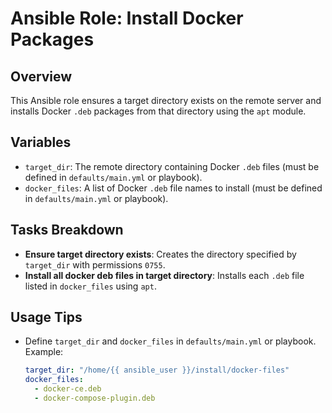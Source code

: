 # Ansible Role: Install Docker Packages

## Overview
This Ansible role ensures a target directory exists on the remote server and installs Docker `.deb` packages from that directory using the `apt` module.

## Variables
- `target_dir`: The remote directory containing Docker `.deb` files (must be defined in `defaults/main.yml` or playbook).
- `docker_files`: A list of Docker `.deb` file names to install (must be defined in `defaults/main.yml` or playbook).

## Tasks Breakdown
- **Ensure target directory exists**: Creates the directory specified by `target_dir` with permissions `0755`.
- **Install all docker deb files in target directory**: Installs each `.deb` file listed in `docker_files` using `apt`.

## Usage Tips
- Define `target_dir` and `docker_files` in `defaults/main.yml` or playbook. Example:
  ```yaml
  target_dir: "/home/{{ ansible_user }}/install/docker-files"
  docker_files:
    - docker-ce.deb
    - docker-compose-plugin.deb